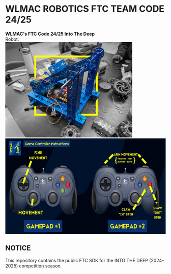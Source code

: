 # WLMAC ROBOTICS FTC TEAM CODE 24/25
<b> WLMAC's FTC Code 24/25 Into The Deep </b><br>
Robot: <br>
<img src="https://github.com/Emera1d3x/FTC-24-25-CODE/blob/main/RobotImage.jpg" height="300">
<img src="https://github.com/Emera1d3x/FTC-24-25-CODE/blob/main/CYBERLYONS_Controllers.png" height="300"> <br>

## NOTICE

This repository contains the public FTC SDK for the INTO THE DEEP (2024-2025) competition season.
